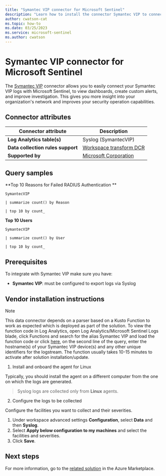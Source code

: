 ```yaml
---
title: "Symantec VIP connector for Microsoft Sentinel"
description: "Learn how to install the connector Symantec VIP to connect your data source to Microsoft Sentinel."
author: cwatson-cat
ms.topic: how-to
ms.date: 03/25/2023
ms.service: microsoft-sentinel
ms.author: cwatson
---
```


# Symantec VIP connector for Microsoft Sentinel

The [Symantec VIP](https://vip.symantec.com/) connector allows you to easily connect your Symantec VIP logs with Microsoft Sentinel, to view dashboards, create custom alerts, and improve investigation. This gives you more insight into your organization's network and improves your security operation capabilities.

## Connector attributes

| Connector attribute | Description |
| --- | --- |
| **Log Analytics table(s)** | Syslog (SymantecVIP)<br/> |
| **Data collection rules support** | [Workspace transform DCR](/azure/azure-monitor/logs/tutorial-workspace-transformations-portal) |
| **Supported by** | [Microsoft Corporation](https://support.microsoft.com) |

## Query samples

**Top 10 Reasons for Failed RADIUS Authentication **
   ```kusto
SymantecVIP 
 
   | summarize count() by Reason 

   | top 10 by count_
   ```

**Top 10 Users**
   ```kusto
SymantecVIP 
 
   | summarize count() by User 

   | top 10 by count_
   ```

## Prerequisites

To integrate with Symantec VIP make sure you have: 

- **Symantec VIP**: must be configured to export logs via Syslog

## Vendor installation instructions

> [!NOTE]
   >  This data connector depends on a parser based on a Kusto Function to work as expected which is deployed as part of the solution. To view the function code in Log Analytics, open Log Analytics/Microsoft Sentinel Logs blade, click Functions and search for the alias Symantec VIP and load the function code or click [here](https://github.com/Azure/Azure-Sentinel/blob/master/Solutions/Symantec%20VIP/Parsers/SymantecVIP.txt), on the second line of the query, enter the hostname(s) of your Symantec VIP device(s) and any other unique identifiers for the logstream. The function usually takes 10-15 minutes to activate after solution installation/update.

1. Install and onboard the agent for Linux

Typically, you should install the agent on a different computer from the one on which the logs are generated.

>  Syslog logs are collected only from **Linux** agents.

2. Configure the logs to be collected

Configure the facilities you want to collect and their severities.
 1. Under workspace advanced settings **Configuration**, select **Data** and then **Syslog**.
 2. Select **Apply below configuration to my machines** and select the facilities and severities.
 3.  Click **Save**.

## Next steps

For more information, go to the [related solution](https://azuremarketplace.microsoft.com/en-us/marketplace/apps/azuresentinel.azure-sentinel-solution-symantecvip?tab=Overview) in the Azure Marketplace.

